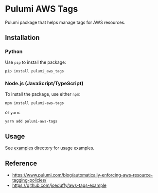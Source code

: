 # Pulumi AWS Tags

Pulumi package that helps manage tags for AWS resources.

## Installation

### Python

Use `pip` to install the package:

```bash
pip install pulumi_aws_tags
```

### Node.js (JavaScript/TypeScript)

To install the package, use either `npm`:

```bash
npm install pulumi-aws-tags
```

or `yarn`:

```bash
yarn add pulumi-aws-tags
```

## Usage

See [examples](https://github.com/tlinhart/pulumi-aws-tags/blob/main/examples)
directory for usage examples.

## Reference

- https://www.pulumi.com/blog/automatically-enforcing-aws-resource-tagging-policies/
- https://github.com/joeduffy/aws-tags-example
